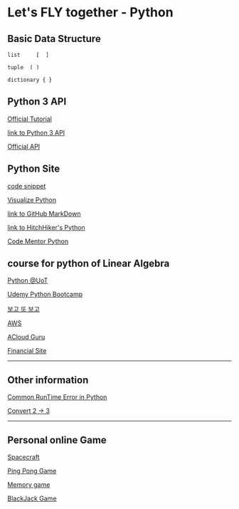# Let's FLY together - Python


## Basic Data Structure
```
list     [  ]

tuple  ( )

dictionary { } 
```

## Python 3 API

[Official Tutorial](https://docs.python.org/3/tutorial/index.html)

[link to Python 3 API](https://docs.python.org/3.6/library/stdtypes.html#sequence-types-list-tuple-range)

[Official API](https://docs.python.org/3/library/index.html)


## Python Site 

[code snippet](http://www.codeskulptor.org/)

[Visualize Python](http://pythontutor.com/visualize.html)

[link to GitHub MarkDown](https://guides.github.com/features/mastering-markdown/)

[link to HitchHiker's Python](http://docs.python-guide.org/en/latest/writing/gotchas/)

[Code Mentor Python](https://www.codementor.io/python/tutorial/essential-python-interview-questions)



## course for python of Linear Algebra

[Python @UoT](https://www.coursera.org/learn/learn-to-program/)

[Udemy Python Bootcamp](https://www.udemy.com/complete-python-bootcamp/)

[보고 또 보고](http://www.bogotobogo.com/python/)

[AWS](https://linuxacademy.com/)

[ACloud Guru](https://acloud.guru/)

[Financial Site](https://www.quantopian.com/)

---

## Other information

[Common RunTime Error in Python](http://inventwithpython.com/blog/2012/07/09/16-common-python-runtime-errors/)

[Convert 2 -> 3](http://www.diveinto.org/python3/porting-code-to-python-3-with-2to3.html)

---

## Personal online Game

[Spacecraft](http://www.codeskulptor.org/#user27_psQA3GeOOR_44.py)

[Ping Pong Game](http://www.codeskulptor.org/#user23_BLljr3PIQN_26.py)

[Memory game](http://www.codeskulptor.org/#user24_91VPQcGrjW_0.py)

[BlackJack Game](http://www.codeskulptor.org/#user25_fYXGjqJV0U_42.py)


